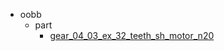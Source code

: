 * oobb
  * part
    * [gear_04_03_ex_32_teeth_sh_motor_n20](oobb/part/gear_04_03_ex_32_teeth_sh_motor_n20)
